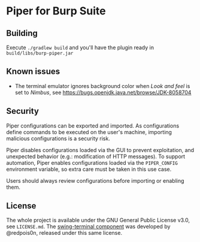 Piper for Burp Suite
====================

Building
--------

Execute `./gradlew build` and you'll have the plugin ready in
`build/libs/burp-piper.jar`

Known issues
------------

 - The terminal emulator ignores background color when _Look and feel_ is set
   to _Nimbus_, see https://bugs.openjdk.java.net/browse/JDK-8058704

Security
--------

Piper configurations can be exported and imported. As configurations define 
commands to be executed on the user's machine, importing malicious 
configurations is a security risk. 

Piper disables configurations loaded via the GUI to prevent exploitation, and 
unexpected behavior (e.g.: modification of HTTP messages). To support 
automation, Piper enables configurations loaded via the `PIPER_CONFIG` 
environment variable, so extra care must be taken in this use case. 

Users should always review configurations before importing or enabling them. 

License
-------

The whole project is available under the GNU General Public License v3.0,
see `LICENSE.md`. The [swing-terminal component][1] was developed by
@redpois0n, released under this same license.

[1]: https://github.com/redpois0n/swing-terminal
